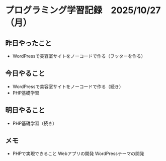 # プログラミング学習記録　2025/10/27（月）

## 昨日やったこと
- WordPressで美容室サイトをノーコードで作る（フッターを作る）

## 今日やること
- WordPressで美容室サイトをノーコードで作る（続き）
- PHP基礎学習
  
## 明日やること
- PHP基礎学習（続き）

## メモ
- PHPで実現できること
Webアプリの開発
WordPressテーマの開発

